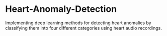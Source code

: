 # Heart-Anomaly-Detection
Implementing deep learning methods for detecting heart anomalies by classifying them into four different categories using heart audio recordings.
